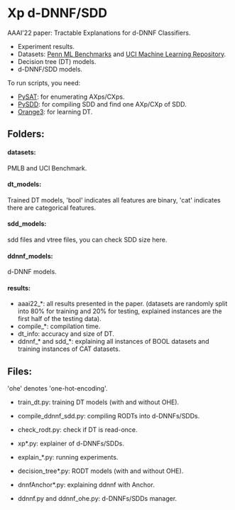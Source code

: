 # Xp d-DNNF/SDD
AAAI'22 paper: Tractable Explanations for d-DNNF Classifiers.

* Experiment results.
* Datasets: [Penn ML Benchmarks](https://epistasislab.github.io/pmlb/) and [UCI Machine Learning Repository](https://archive.ics.uci.edu/ml/datasets.php).
* Decision tree (DT) models.
* d-DNNF/SDD models.

To run scripts, you need:
- [PySAT](https://github.com/pysathq/pysat): for enumerating AXps/CXps.
- [PySDD](https://github.com/wannesm/PySDD): for compiling SDD and find one AXp/CXp of SDD.
- [Orange3](https://github.com/biolab/orange3): for learning DT.

## Folders:
#### datasets:
PMLB and UCI Benchmark.

#### dt_models:
Trained DT models, 'bool' indicates all features are binary,
'cat' indicates there are categorical features.

#### sdd_models:
sdd files and vtree files, you can check SDD size here.

#### ddnnf_models:
d-DNNF models.

#### results:
* aaai22_*: all results presented in the paper.
   (datasets are randomly split into 80% for training and 20% for testing,
   explained instances are the first half of the testing data).
* compile_*: compilation time.
* dt_info: accuracy and size of DT.
* ddnnf_* and sdd_*: explaining all instances of BOOL datasets and training instances of CAT datasets.


## Files:
'ohe' denotes 'one-hot-encoding'.
* train_dt.py: training DT models (with and without OHE).

* compile_ddnnf_sdd.py: compiling RODTs into d-DNNFs/SDDs.

* check_rodt.py: check if DT is read-once.

* xp*.py: explainer of d-DNNFs/SDDs.

* explain_*.py: running experiments.

* decision_tree*.py: RODT models (with and without OHE).

* dnnfAnchor*.py: explaining ddnnf with Anchor.

* ddnnf.py and ddnnf_ohe.py: d-DNNFs/SDDs manager.